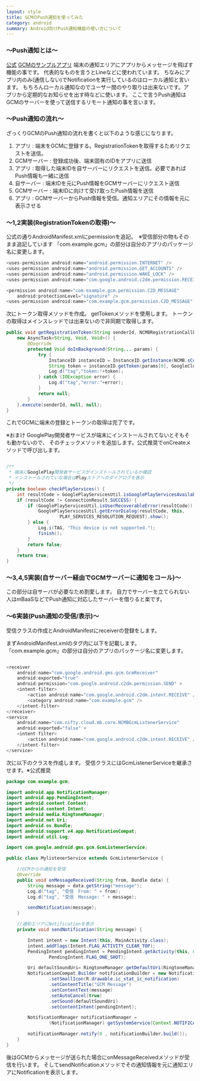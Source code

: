 ```yaml
---
layout: style
title: GCMのPush通知を使ってみた
category: android
summary: Android向けPush通知機能の使い方について
---
```


### 〜Push通知とは〜
[公式](https://developers.google.com/cloud-messaging/android/client)
[GCMのサンプルアプリ](https://developers.google.com/cloud-messaging/android/start
    )
端末の通知エリアにアプリからメッセージを飛ばす機能の事です。
代表的なものを言うとLineなどに使われています。
ちなみにアプリ内のみ(通信しない)でNotificationを実行しているのはローカル通知と言います。
もちろんローカル通知なのでユーザー間のやり取りは出来ないです。アプリから定期的なお知らせを出す時などに使います。
ここで言うPush通知はGCMのサーバーを使って送信するリモート通知の事を言います。

### 〜Push通知の流れ〜
ざっくりGCMのPush通知の流れを書くと以下のような感じになります。

1. アプリ      : 端末をGCMに登録する。RegistrationTokenを取得するためリクエストを送信。
2. GCMサーバー : 登録成功後、端末固有のIDをアプリに送信
3. アプリ      : 取得した端末IDを自サーバーにリクエストを送信。必要であればPush情報も一緒に送信
4. 自サーバー  : 端末IDを元にPush情報をGCMサーバーにリクエスト送信
5. GCMサーバー : 端末IDに向けて受け取ったPush情報を送信
6. アプリ      : GCMサーバーからPush情報を受信。通知エリアにその情報を元に表示させる

### 〜1,2実装(RegistrationTokenの取得)〜

公式の通りAndroidManifest.xmlにpermissionを追記。　※受信部分の物もそのまま追記しています
「com.example.gcm」の部分は自分のアプリのパッケージ名に変更します。

```java
<uses-permission android:name="android.permission.INTERNET" />
<uses-permission android:name="android.permission.GET_ACCOUNTS" />
<uses-permission android:name="android.permission.WAKE_LOCK" />
<uses-permission android:name="com.google.android.c2dm.permission.RECEIVE" />

<permission android:name="com.example.gcm.permission.C2D_MESSAGE"
    android:protectionLevel="signature" />
<uses-permission android:name="com.example.gcm.permission.C2D_MESSAGE" />
```

次にトークン取得メソッドを作成。
getTokenメソッドを使用します。
トークンの取得はメインスレッドでは出来ないので非同期で取得します。

```java
public void getRegistrationToken(String senderId, NCMBRegistrationCallback callback) {
    new AsyncTask<String, Void, Void>() {
        @Override
        protected Void doInBackground(String... params) {
            try {
                InstanceID instanceID = InstanceID.getInstance(NCMB.sCurrentContext.context);
                String token = instanceID.getToken(params[0], GoogleCloudMessaging.INSTANCE_ID_SCOPE);
                Log.d("tag","token:"+token);
            } catch (IOException error) {
                Log.d("tag","error:"+error);
            }
            return null;
        }
    }.execute(senderId, null, null);
}
```

これでGCMに端末の登録とトークンの取得は完了です。

※おまけ
GooglePlay開発者サービスが端末にインストールされてないとそもそも動かないので、
そのチェックメソッドを追加します。公式推奨でonCreateメソッドで呼び出します。

```java

/**
 * 端末にGooglePlay開発者サービスがインストールされているか確認
 * インストールされていな場合はPlayストアへのダイアログを表示
 */
private boolean checkPlayServices() {
    int resultCode = GooglePlayServicesUtil.isGooglePlayServicesAvailable(this);
    if (resultCode != ConnectionResult.SUCCESS) {
        if (GooglePlayServicesUtil.isUserRecoverableError(resultCode)) {
            GooglePlayServicesUtil.getErrorDialog(resultCode, this,
                    PLAY_SERVICES_RESOLUTION_REQUEST).show();
        } else {
            Log.i(TAG, "This device is not supported.");
            finish();
        }
        return false;
    }
    return true;
}
```

### 〜3,4,5実装(自サーバー経由でGCMサーバーに通知をコール)〜

この部分は自サーバが必要なため割愛します。
自力でサーバーを立てられない人はmBaaSなどでPush通知に対応したサーバーを借りると楽です。

### 〜6実装(Push通知の受信/表示)〜

受信クラスの作成とAndroidManifestにreceiverの登録をします。

まずAndroidManifest.xmlの<application>タグ内に以下を記載します。
「com.example.gcm」の部分は自分のアプリのパッケージ名に変更します。

```java

<receiver
    android:name="com.google.android.gms.gcm.GcmReceiver"
    android:exported="true"
    android:permission="com.google.android.c2dm.permission.SEND" >
    <intent-filter>
        <action android:name="com.google.android.c2dm.intent.RECEIVE" />
        <category android:name="com.example.gcm" />
    </intent-filter>
</receiver>
<service
    android:name="com.nifty.cloud.mb.core.NCMBGcmListenerService"
    android:exported="false" >
    <intent-filter>
        <action android:name="com.google.android.c2dm.intent.RECEIVE" />
    </intent-filter>
</service>
```

次に以下のクラスを作成します。
受信クラスにはGcmListenerServiceを継承させます。※公式推奨

```java
package com.example.gcm;

import android.app.NotificationManager;
import android.app.PendingIntent;
import android.content.Context;
import android.content.Intent;
import android.media.RingtoneManager;
import android.net.Uri;
import android.os.Bundle;
import android.support.v4.app.NotificationCompat;
import android.util.Log;

import com.google.android.gms.gcm.GcmListenerService;

public class MylistenerService extends GcmListenerService {

    //GCMからの通知を受信
    @Override
    public void onMessageReceived(String from, Bundle data) {
        String message = data.getString("message");
        Log.d("tag", "受信　From: " + from);
        Log.d("tag", "受信　Message: " + message);

        sendNotification(message);
    }

    //通知エリアにNotificationを表示
    private void sendNotification(String message) {

        Intent intent = new Intent(this, MainActivity.class);
        intent.addFlags(Intent.FLAG_ACTIVITY_CLEAR_TOP);
        PendingIntent pendingIntent = PendingIntent.getActivity(this, 0 , intent,
                PendingIntent.FLAG_ONE_SHOT);

        Uri defaultSoundUri= RingtoneManager.getDefaultUri(RingtoneManager.TYPE_NOTIFICATION);
        NotificationCompat.Builder notificationBuilder = new NotificationCompat.Builder(this)
                .setSmallIcon(R.drawable.ic_stat_ic_notification)
                .setContentTitle("GCM Message")
                .setContentText(message)
                .setAutoCancel(true)
                .setSound(defaultSoundUri)
                .setContentIntent(pendingIntent);

        NotificationManager notificationManager =
                (NotificationManager) getSystemService(Context.NOTIFICATION_SERVICE);

        notificationManager.notify(0 , notificationBuilder.build());
    }
}
```

後はGCMからメッセージが送られた場合にonMessageReceivedメソッドが受信を行います。
そしてsendNotificationメソッドでその通知情報を元に通知エリアにNotificationを表示します。

